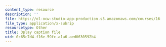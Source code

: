 ```yaml
---
content_type: resource
description: ''
file: https://ol-ocw-studio-app-production.s3.amazonaws.com/courses/16-885j-aircraft-systems-engineering-fall-2005/0c65c7d4f16e59fca1a6aed0630592b4_XWjSXlxpDfU.vtt
file_type: application/x-subrip
resourcetype: Other
title: 3play caption file
uid: 0c65c7d4-f16e-59fc-a1a6-aed0630592b4
---
```

